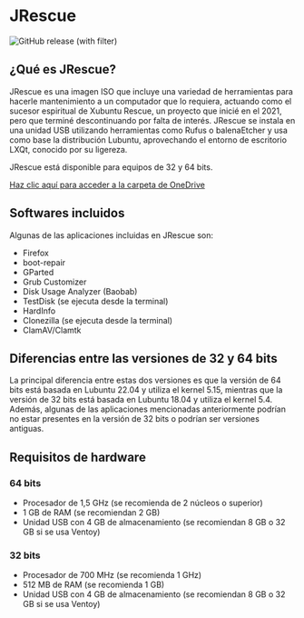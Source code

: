 # JRescue
![GitHub release (with filter)](https://img.shields.io/github/v/release/MasterJayanX/JRescue?logo=linux)

## ¿Qué es JRescue?

JRescue es una imagen ISO que incluye una variedad de herramientas para hacerle mantenimiento a un computador que lo requiera, actuando como el sucesor espiritual de Xubuntu Rescue, un proyecto que inicié en el 2021, pero que terminé descontinuando por falta de interés. JRescue se instala en una unidad USB utilizando herramientas como Rufus o balenaEtcher y usa como base la distribución Lubuntu, aprovechando el entorno de escritorio LXQt, conocido por su ligereza.

JRescue está disponible para equipos de 32 y 64 bits.

[Haz clic aquí para acceder a la carpeta de OneDrive](https://1drv.ms/f/s!Ao8LGU9FR01SkPc5EFrHyA7QNx5v0g?e=afE9ZI)

## Softwares incluidos

Algunas de las aplicaciones incluidas en JRescue son:

- Firefox
- boot-repair
- GParted
- Grub Customizer
- Disk Usage Analyzer (Baobab)
- TestDisk (se ejecuta desde la terminal)
- HardInfo
- Clonezilla (se ejecuta desde la terminal)
- ClamAV/Clamtk

## Diferencias entre las versiones de 32 y 64 bits

La principal diferencia entre estas dos versiones es que la versión de 64 bits está basada en Lubuntu 22.04 y utiliza el kernel 5.15, mientras que la versión de 32 bits está basada en Lubuntu 18.04 y utiliza el kernel 5.4. Además, algunas de las aplicaciones mencionadas anteriormente podrían no estar presentes en la versión de 32 bits o podrían ser versiones antiguas.

## Requisitos de hardware

### 64 bits

- Procesador de 1,5 GHz (se recomienda de 2 núcleos o superior)
- 1 GB de RAM (se recomiendan 2 GB)
- Unidad USB con 4 GB de almacenamiento (se recomiendan 8 GB o 32 GB si se usa Ventoy)

### 32 bits

- Procesador de 700 MHz (se recomienda 1 GHz)
- 512 MB de RAM (se recomienda 1 GB)
- Unidad USB con 4 GB de almacenamiento (se recomiendan 8 GB o 32 GB si se usa Ventoy)

